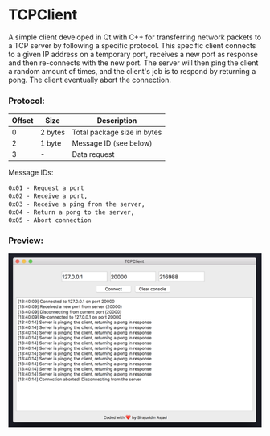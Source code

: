 # TCPClient
A simple client developed in Qt with C++ for transferring network packets to a TCP server by following a specific protocol. This specific client connects to a given IP address on a temporary port, receives a new port as response and then re-connects with the new port. The server will then ping the client a random amount of times, and the client's job is to respond by returning a pong. The client eventually abort the connection.

### Protocol:
| Offset | Size    | Description |
| --- | --- | --- |
| 0 | 2 bytes | Total package size in bytes |
| 2 | 1 byte | Message ID (see below) |
| 3 | - | Data request |

Message IDs:
```
0x01 - Request a port
0x02 - Receive a port,
0x03 - Receive a ping from the server,
0x04 - Return a pong to the server,
0x05 - Abort connection
```

### Preview:
![](img/screenshot.png?raw=true)
